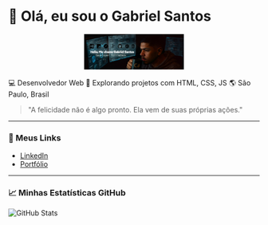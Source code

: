 
# 👋 Olá, eu sou o Gabriel Santos
<p align="center">
  <img src="https://github.com/Return-Gabriel/Return-Gabriel/blob/main/Group%202.png" width="200" alt="Gabriel Santos"/>
</p>
💻 Desenvolvedor Web  
🚀 Explorando projetos com HTML, CSS, JS  
🌎 São Paulo, Brasil

> "A felicidade não é algo pronto. Ela vem de suas próprias ações."

---

### 🔗 Meus Links

- [LinkedIn](https://www.linkedin.com/in/gabriel-santos-309932239/)
- [Portfólio](https://Return-Gabriel.github.io/portfolio)

---

### 📈 Minhas Estatísticas GitHub
![GitHub Stats](https://github-readme-stats.vercel.app/api?username=Return-Gabriel&show_icons=true&theme=radical)
